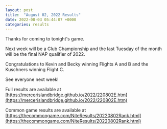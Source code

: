 ```yaml
---
layout: post
title:  "August 02, 2022 Results"
date: 2022-08-03 05:44:07 +0000
categories: results
---
```

Thanks for coming to tonight's game.

Next week will be a Club Championship and the last Tuesday of the month will be the final NAP qualifier of 2022.

Congratulations to Kevin and Becky winning Flights A and B and the Kuschners winning Flight C.

See everyone next week!

Full results are available at [https://mercerislandbridge.github.io/2022/220802E.htm](https://mercerislandbridge.github.io/2022/220802E.htm)

Common game results are available at [https://thecommongame.com/NiteResults/20220802Rank.html](https://thecommongame.com/NiteResults/20220802Rank.html)
